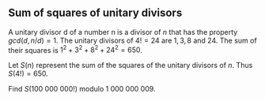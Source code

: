 ## Sum of squares of unitary divisors

A unitary divisor d of a number n is a divisor of $n$ that has the property $gcd(d, n/d) = 1$.
The unitary divisors of $4! = 24$ are $1, 3, 8$ and $24$.
The sum of their squares is $1^2 + 3^2 + 8^2 + 24^2 = 650$.

Let $S(n)$ represent the sum of the squares of the unitary divisors of $n$. Thus $S(4!)=650$.

Find $S(100\ 000\ 000!)$ modulo $1\ 000\ 000\ 009$.
